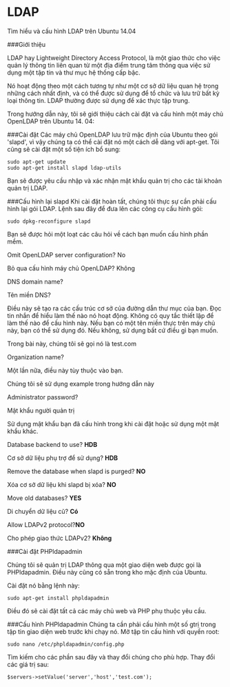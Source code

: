 # LDAP
Tìm hiểu và cấu hình LDAP trên Ubuntu 14.04

###Giới thiệu

LDAP hay Lightweight Directory Access Protocol, là một giao thức cho việc quản lý thông tin liên quan từ một địa điểm trung tâm thông qua việc sử dụng một tập tin và thư mục hệ thống cấp bậc. 

Nó hoạt động theo một cách tương tự như một cơ sở dữ liệu quan hệ trong những cách nhất định, và có thể được sử dụng để tổ chức và lưu trữ bất kỳ loại thông tin. LDAP thường được sử dụng để xác thực tập trung. 

Trong hướng dẫn này, tôi sẽ giới thiệu cách cài đặt và cấu hình một máy chủ OpenLDAP trên Ubuntu 14. 04:

###Cài đặt
Các máy chủ OpenLDAP lưu trữ mặc định của Ubuntu theo gói 'slapd', vì vậy chúng ta có thể cài đặt nó một cách dễ dàng với apt-get. Tôi cũng sẽ cài đặt một số tiện ích bổ sung:
```
sudo apt-get update
sudo apt-get install slapd ldap-utils
```
Bạn sẽ được yêu cầu nhập và xác nhận mật khẩu quản trị cho các tài khoản quản trị LDAP.

###Cấu hình lại slapd
Khi cài đặt hoàn tất, chúng tôi thực sự cần phải cấu hình lại gói LDAP. Lệnh sau đây để đưa lên các công cụ cấu hình gói:
```
sudo dpkg-reconfigure slapd
```

Bạn sẽ được hỏi một loạt các câu hỏi về cách bạn muốn cấu hình phần mềm.

Omit OpenLDAP server configuration? No

Bỏ qua cấu hình máy chủ OpenLDAP? Không

DNS domain name?

Tên miền DNS?

Điều này sẽ tạo ra các cấu trúc cơ sở của đường dẫn thư mục của bạn. Đọc tin nhắn để hiểu làm thế nào nó hoạt động. 
Không có quy tắc thiết lập để làm thế nào để cấu hình này. Nếu bạn có một tên miền thực trên máy chủ này, bạn có thể sử dụng đó. Nếu không, sử dụng bất cứ điều gì bạn muốn. 

Trong bài này, chúng tôi sẽ gọi nó là test.com

Organization name?

Một lần nữa, điều này tùy thuộc vào bạn.

Chúng tôi sẽ sử dụng example trong hướng dẫn này

Administrator password?

Mật khẩu người quản trị

Sử dụng mật khẩu bạn đã cấu hình trong khi cài đặt hoặc sử dụng một mật khẩu khác.

Database backend to use? <b>HDB</b>

Cơ sở dữ liệu phụ trợ để sử dụng? <b>HDB</b>

Remove the database when slapd is purged? <b>NO</b>

Xóa cơ sở dữ liệu khi slapd bị xóa? <b>NO</b>

Move old databases? <b>YES</b>

Di chuyển dữ liệu cũ? <b>Có</b>

Allow LDAPv2 protocol?<b>NO</b>

Cho phép giao thức LDAPv2? <b>Không</b>

###Cài đặt PHPldapadmin

Chúng tôi sẽ quản trị LDAP thông qua một giao diện web được gọi là PHPldapadmin. Điều này cũng có sẵn trong kho mặc định của Ubuntu. 

Cài đặt nó bằng lệnh này: 
```
sudo apt-get install phpldapadmin 
```
Điều đó sẽ cài đặt tất cả các máy chủ web và PHP phụ thuộc yêu cầu.

###Cấu hình PHPldapadmin
Chúng ta cần phải cấu hình một số gtrị trong tập tin giao diện web trước khi chạy nó.
Mở tập tin cấu hình với quyền root:
```
sudo nano /etc/phpldapadmin/config.php

```
Tìm kiếm cho các phần sau đây và thay đổi chúng cho phù hợp.
Thay đổi các giá trị sau:
```
$servers->setValue('server','host','test.com');
```
